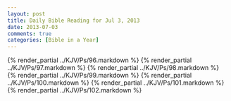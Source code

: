 ```yaml
---
layout: post
title: Daily Bible Reading for Jul 3, 2013
date: 2013-07-03
comments: true
categories: [Bible in a Year]
---
```

{% render_partial ../KJV/Ps/96.markdown %}
{% render_partial ../KJV/Ps/97.markdown %}
{% render_partial ../KJV/Ps/98.markdown %}
{% render_partial ../KJV/Ps/99.markdown %}
{% render_partial ../KJV/Ps/100.markdown %}
{% render_partial ../KJV/Ps/101.markdown %}
{% render_partial ../KJV/Ps/102.markdown %}
